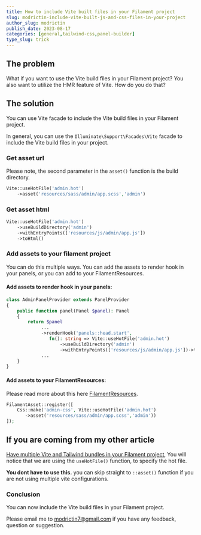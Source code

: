 ```yaml
---
title: How to include Vite built files in your Filament project
slug: modrictin-include-vite-built-js-and-css-files-in-your-project
author_slug: modrictin
publish_date: 2023-08-17
categories: [general,tailwind-css,panel-builder]
type_slug: trick
---
```


## The problem

What if you want to use the Vite build files in your Filament project?
You also want to utilize the HMR feature of Vite. How do you do that?

## The solution

You can use Vite facade to include the Vite build files in your Filament project.

In general, you can use the `Illuminate\Support\Facades\Vite` facade to include the Vite build files in your project.

### Get asset url

Please note, the second parameter in the `asset()` function is the build directory.

```php
Vite::useHotFile('admin.hot')
    ->asset('resources/sass/admin/app.scss','admin')
```

### Get asset html

```php
Vite::useHotFile('admin.hot')
    ->useBuildDirectory('admin')
    ->withEntryPoints(['resources/js/admin/app.js'])
    ->toHtml()
```

### Add assets to your filament project

You can do this multiple ways. 
You can add the assets to render hook in your panels, or you can add to your FilamentResources.

#### Add assets to render hook in your panels:

```php
class AdminPanelProvider extends PanelProvider
{
    public function panel(Panel $panel): Panel
    {
        return $panel
             ...
             ->renderHook('panels::head.start',
                fn(): string => Vite::useHotFile('admin.hot')
                    ->useBuildDirectory('admin')
                    ->withEntryPoints(['resources/js/admin/app.js'])->toHtml())
             ...
    }
}
```

#### Add assets to your FilamentResources:

Please read more about this here [FilamentResources](https://filamentphp.com/docs/3.x/support/assets).

```php
FilamentAsset::register([
    Css::make('admin-css', Vite::useHotFile('admin.hot')
       ->asset('resources/sass/admin/app.scss','admin'))
]);
```


## If you are coming from my other article

[Have multiple Vite and Tailwind bundles in your Filament project](https://filamentphp.com/community/modrictin-multiple-vite-and-tailwind-configs), 
You will notice that we are using the `useHotFile()` function, to specify the hot file.

**You dont have to use this.** you can skip straight to `::asset()` function if you are not using multiple
vite configurations.

### Conclusion

You can now include the Vite build files in your Filament project.

Please email me to [modrictin7@gmail.com](mailto:modrictin7@gmail.com) if you have any feedback, question or suggestion.
